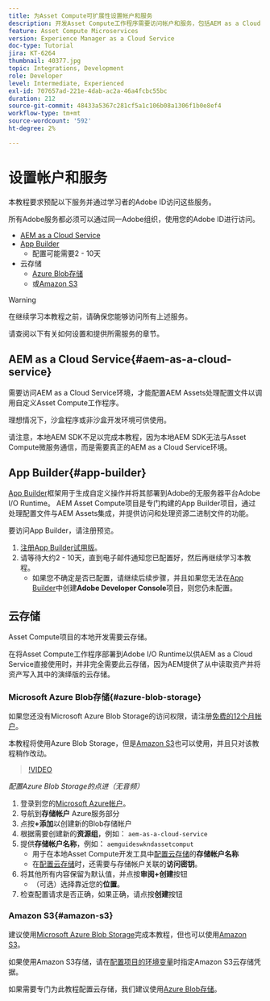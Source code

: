 ```yaml
---
title: 为Asset Compute可扩展性设置帐户和服务
description: 开发Asset Compute工作程序需要访问帐户和服务，包括AEM as a Cloud Service、App Builder以及Microsoft或Amazon提供的云存储。
feature: Asset Compute Microservices
version: Experience Manager as a Cloud Service
doc-type: Tutorial
jira: KT-6264
thumbnail: 40377.jpg
topic: Integrations, Development
role: Developer
level: Intermediate, Experienced
exl-id: 707657ad-221e-4dab-ac2a-46a4fcbc55bc
duration: 212
source-git-commit: 48433a5367c281cf5a1c106b08a1306f1b0e8ef4
workflow-type: tm+mt
source-wordcount: '592'
ht-degree: 2%

---
```


# 设置帐户和服务

本教程要求预配以下服务并通过学习者的Adobe ID访问这些服务。

所有Adobe服务都必须可以通过同一Adobe组织，使用您的Adobe ID进行访问。

+ [AEM as a Cloud Service](#aem-as-a-cloud-service)
+ [App Builder](#app-builder)
   + 配置可能需要2 - 10天
+ 云存储
   + [Azure Blob存储](https://azure.microsoft.com/en-us/services/storage/blobs/)
   + 或[Amazon S3](https://aws.amazon.com/s3/?did=ft_card&trk=ft_card)

>[!WARNING]
>
>在继续学习本教程之前，请确保您能够访问所有上述服务。
> 
> 请查阅以下有关如何设置和提供所需服务的章节。

## AEM as a Cloud Service{#aem-as-a-cloud-service}

需要访问AEM as a Cloud Service环境，才能配置AEM Assets处理配置文件以调用自定义Asset Compute工作程序。

理想情况下，沙盒程序或非沙盒开发环境可供使用。

请注意，本地AEM SDK不足以完成本教程，因为本地AEM SDK无法与Asset Compute微服务通信，而是需要真正的AEM as a Cloud Service环境。

## App Builder{#app-builder}

[App Builder](https://developer.adobe.com/app-builder/)框架用于生成自定义操作并将其部署到Adobe的无服务器平台Adobe I/O Runtime。 AEM Asset Compute项目是专门构建的App Builder项目，通过处理配置文件与AEM Assets集成，并提供访问和处理资源二进制文件的功能。

要访问App Builder，请注册预览。

1. [注册App Builder试用版](https://developer.adobe.com/app-builder/trial/)。
1. 请等待大约2 - 10天，直到电子邮件通知您已配置好，然后再继续学习本教程。
   + 如果您不确定是否已配置，请继续后续步骤，并且如果您无法在[App Builder](https://developer.adobe.com/console/)中创建&#x200B;__Adobe Developer Console__&#x200B;项目，则您仍未配置。

## 云存储

Asset Compute项目的本地开发需要云存储。

在将Asset Compute工作程序部署到Adobe I/O Runtime以供AEM as a Cloud Service直接使用时，并非完全需要此云存储，因为AEM提供了从中读取资产并将资产写入其中的演绎版的云存储。

### Microsoft Azure Blob存储{#azure-blob-storage}

如果您还没有Microsoft Azure Blob Storage的访问权限，请注册[免费的12个月帐户](https://azure.microsoft.com/en-us/free/)。

本教程将使用Azure Blob Storage，但是[Amazon S3](#amazon-s3)也可以使用，并且只对该教程稍作改动。

>[!VIDEO](https://video.tv.adobe.com/v/40377?quality=12&learn=on)

_配置Azure Blob Storage的点进（无音频）_

1. 登录到您的[Microsoft Azure帐户](https://azure.microsoft.com/en-us/account/)。
1. 导航到&#x200B;__存储帐户__ Azure服务部分
1. 点按&#x200B;__+添加__&#x200B;以创建新的Blob存储帐户
1. 根据需要创建新的&#x200B;__资源组__，例如： `aem-as-a-cloud-service`
1. 提供&#x200B;__存储帐户名称__，例如： `aemguideswkndassetcomput`
   + 用于在本地Asset Compute开发工具中[配置云存储](../develop/environment-variables.md)的&#x200B;__存储帐户名称__
   + 在[配置云存储](../develop/environment-variables.md)时，还需要与存储帐户关联的&#x200B;__访问密钥__。
1. 将其他所有内容保留为默认值，并点按&#x200B;__审阅+创建__&#x200B;按钮
   + （可选）选择靠近您的&#x200B;__位置__。
1. 检查配置请求是否正确，如果正确，请点按&#x200B;__创建__&#x200B;按钮

### Amazon S3{#amazon-s3}

建议使用[Microsoft Azure Blob Storage](#azure-blob-storage)完成本教程，但也可以使用[Amazon S3](https://aws.amazon.com/s3/?did=ft_card&trk=ft_card)。

如果使用Amazon S3存储，请在[配置项目的环境变量](../develop/environment-variables.md#amazon-s3)时指定Amazon S3云存储凭据。

如果需要专门为此教程配置云存储，我们建议使用[Azure Blob存储](#azure-blob-storage)。
